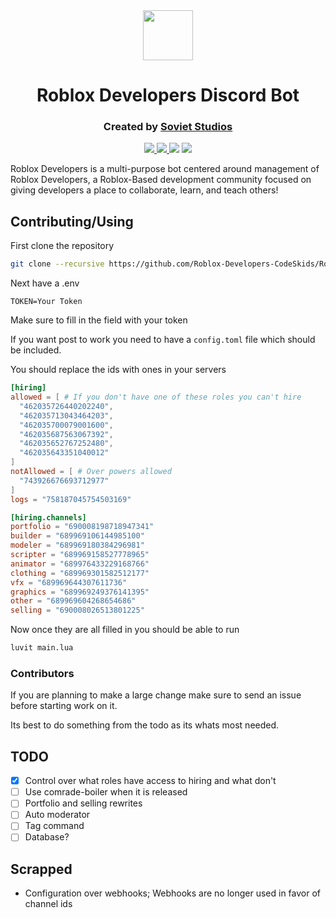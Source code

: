 <div align="center">
  <img width="80" src="https://cdn.discordapp.com/avatars/717480384417366196/419a02865ccbafe9f6bc17ce1157cea2.png?size=2048">
  <h1>Roblox Developers Discord Bot</h1>

  <h3 align="center">
    Created by <a href="https://discord.gg/uCDq5mw">Soviet Studios</a>
  </h3>

  <a href="https://discord.gg/6wEYYGZ"> 
    <img src="https://img.shields.io/discord/460572114932465664?logo=discord&style=for-the-badge">
  </a>

  <a href="https://github.com/comrade-project/Comrade/">
    <img src="https://img.shields.io/badge/Powered%20by-Comrade-red?style=for-the-badge&color=success">
  </a>

  <img src="https://img.shields.io/github/contributors/Roblox-Developers-CodeSkids/RobloxDevelopers?style=for-the-badge">

  <img src="https://img.shields.io/travis/Roblox-Developers-CodeSkids/robloxdevelopers?style=for-the-badge">
</div>

Roblox Developers is a multi-purpose bot centered around management of Roblox Developers, a Roblox-Based development community focused on giving developers a place to collaborate, learn, and teach others!

## Contributing/Using

First clone the repository

```sh
git clone --recursive https://github.com/Roblox-Developers-CodeSkids/RobloxDevelopers.git
```

Next have a .env
```env
TOKEN=Your Token
```
Make sure to fill in the field with your token

If you want post to work you need to have a `config.toml` file which should be included.

You should replace the ids with ones in your servers

```toml
[hiring]
allowed = [ # If you don't have one of these roles you can't hire
  "462035726440202240",
  "462035713043464203",
  "462035700079001600",
  "462035687563067392",
  "462035652767252480",
  "462035643351040012"
]
notAllowed = [ # Over powers allowed
  "743926676693712977"
]
logs = "758187045754503169"

[hiring.channels]
portfolio = "690008198718947341"
builder = "689969106144985100"
modeler = "689969180384296981"
scripter = "689969158527778965"
animator = "689976433229168766"
clothing = "689969301582512177"
vfx = "689969644307611736"
graphics = "689969249376141395"
other = "689969604268654686"
selling = "690008026513801225"
```

Now once they are all filled in you should be able to run
```sh
luvit main.lua
```

### Contributors

If you are planning to make a large change make sure to send an issue before starting work on it.

Its best to do something from the todo as its whats most needed.

## TODO

- [x] Control over what roles have access to hiring and what don't
- [ ] Use comrade-boiler when it is released
- [ ] Portfolio and selling rewrites
- [ ] Auto moderator
- [ ] Tag command
- [ ] Database?

## Scrapped

- Configuration over webhooks; Webhooks are no longer used in favor of channel ids